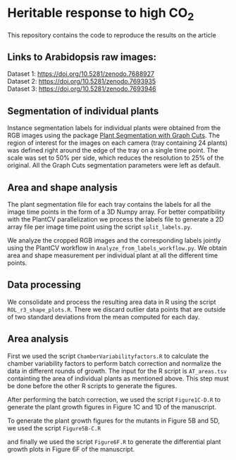 # Heritable response to high CO<sub>2</sub>

This repository contains the code to reproduce the results on the article 

## Links to Arabidopsis raw images:
Dataset 1: https://doi.org/10.5281/zenodo.7688927<br>
Dataset 2: https://doi.org/10.5281/zenodo.7693935<br>
Dataset 3: https://doi.org/10.5281/zenodo.7693946


## Segmentation of individual plants

Instance segmentation labels for individual plants were obtained from the RGB images using the package [Plant Segmentation with Graph Cuts](https://github.com/ayanc/plseg). The region of interest for the images on each camera (tray containing 24 plants) was defined right around the edge of the tray on a single time point. The scale was set to 50% per side, which reduces the resolution to 25% of the original. All the Graph Cuts segmentation parameters were left as default.

## Area and shape analysis

The plant segmentation file for each tray contains the labels for all the image time points in the form of a 3D Numpy array. For better compatibility with the PlantCV parallelization we process the labels file to generate a 2D array file per image time point using the script <code>split_labels.py</code>.

We analyze the cropped RGB images and the corresponding labels jointly using the PlantCV workflow in <code>Analyze_from_labels_workflow.py</code>. We obtain area and shape measurement per individual plant at all the different time points.


## Data processing

We consolidate and process the resulting area data in R using the script <code>ROL_r3_shape_plots.R</code>. There we discard outlier data points that are outside of two standard deviations from the mean computed for each day.

## Area analysis

First we used the script <code>ChamberVariabilityfactors.R</code> to calculate the chamber variability factors to perform batch correction and normalize the data in different rounds of growth. The input for the R script is <code>AT_areas.tsv</code> containting the area of individual plants as mentioned above. This step must be done before the other R scripts to generate the figures.

After performing the batch correction, we used the script <code>Figure1C-D.R</code> to generate the plant growth figures in Figure 1C and 1D of the manuscript.

To generate the plant growth figures for the mutants in Figure 5B and 5D, we used the script <code>Figure5B-C.R</code>

and finally we used the script <code>Figure6F.R</code> to generate the differential plant growth plots in Figure 6F of the manuscript.
